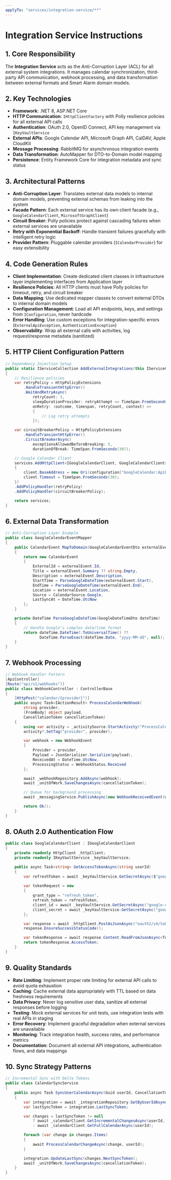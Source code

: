 ```yaml
---
applyTo: "services/integration-service/**"
---
```

# Integration Service Instructions

## 1. Core Responsibility

The **Integration Service** acts as the Anti-Corruption Layer (ACL) for all external system integrations. It manages calendar synchronization, third-party API communication, webhook processing, and data transformation between external formats and Smart Alarm domain models.

## 2. Key Technologies

- **Framework**: .NET 8, ASP.NET Core
- **HTTP Communication**: `IHttpClientFactory` with Polly resilience policies for all external API calls
- **Authentication**: OAuth 2.0, OpenID Connect, API key management via `IKeyVaultService`
- **External APIs**: Google Calendar API, Microsoft Graph API, CalDAV, Apple CloudKit
- **Message Processing**: RabbitMQ for asynchronous integration events
- **Data Transformation**: AutoMapper for DTO-to-Domain model mapping
- **Persistence**: Entity Framework Core for integration metadata and sync status

## 3. Architectural Patterns

- **Anti-Corruption Layer**: Translates external data models to internal domain models, preventing external schemas from leaking into the system
- **Facade Pattern**: Each external service has its own client facade (e.g., `GoogleCalendarClient`, `MicrosoftGraphClient`)
- **Circuit Breaker**: Polly policies protect against cascading failures when external services are unavailable
- **Retry with Exponential Backoff**: Handle transient failures gracefully with intelligent retry logic
- **Provider Pattern**: Pluggable calendar providers (`ICalendarProvider`) for easy extensibility

## 4. Code Generation Rules

- **Client Implementation**: Create dedicated client classes in Infrastructure layer implementing interfaces from Application layer
- **Resilience Policies**: All HTTP clients must have Polly policies for timeout, retry, and circuit breaker
- **Data Mapping**: Use dedicated mapper classes to convert external DTOs to internal domain models
- **Configuration Management**: Load all API endpoints, keys, and settings from `IConfiguration`, never hardcode
- **Error Handling**: Use custom exceptions for integration-specific errors (`ExternalApiException`, `AuthenticationException`)
- **Observability**: Wrap all external calls with activities, log request/response metadata (sanitized)

## 5. HTTP Client Configuration Pattern

```csharp
// Dependency Injection Setup
public static IServiceCollection AddExternalIntegrations(this IServiceCollection services, IConfiguration configuration)
{
    // Resilience policies
    var retryPolicy = HttpPolicyExtensions
        .HandleTransientHttpError()
        .WaitAndRetryAsync(
            retryCount: 3,
            sleepDurationProvider: retryAttempt => TimeSpan.FromSeconds(Math.Pow(2, retryAttempt)),
            onRetry: (outcome, timespan, retryCount, context) => 
            {
                // Log retry attempts
            });

    var circuitBreakerPolicy = HttpPolicyExtensions
        .HandleTransientHttpError()
        .CircuitBreakerAsync(
            exceptionsAllowedBeforeBreaking: 5,
            durationOfBreak: TimeSpan.FromSeconds(30));

    // Google Calendar Client
    services.AddHttpClient<IGoogleCalendarClient, GoogleCalendarClient>(client =>
    {
        client.BaseAddress = new Uri(configuration["GoogleCalendar:ApiBaseUrl"]);
        client.Timeout = TimeSpan.FromSeconds(30);
    })
    .AddPolicyHandler(retryPolicy)
    .AddPolicyHandler(circuitBreakerPolicy);

    return services;
}
```

## 6. External Data Transformation

```csharp
// Anti-Corruption Layer Example
public class GoogleCalendarEventMapper
{
    public CalendarEvent MapToDomain(GoogleCalendarEventDto externalEvent)
    {
        return new CalendarEvent
        {
            ExternalId = externalEvent.Id,
            Title = externalEvent.Summary ?? string.Empty,
            Description = externalEvent.Description,
            StartTime = ParseGoogleDateTime(externalEvent.Start),
            EndTime = ParseGoogleDateTime(externalEvent.End),
            Location = externalEvent.Location,
            Source = CalendarSource.Google,
            LastSyncAt = DateTime.UtcNow
        };
    }

    private DateTime ParseGoogleDateTime(GoogleDateTimeDto dateTime)
    {
        // Handle Google's complex date/time format
        return dateTime.DateTime?.ToUniversalTime() ?? 
               DateTime.ParseExact(dateTime.Date, "yyyy-MM-dd", null);
    }
}
```

## 7. Webhook Processing

```csharp
// Webhook Handler Pattern
[ApiController]
[Route("api/v1/webhooks")]
public class WebhookController : ControllerBase
{
    [HttpPost("calendar/{provider}")]
    public async Task<IActionResult> ProcessCalendarWebhook(
        string provider,
        [FromBody] object payload,
        CancellationToken cancellationToken)
    {
        using var activity = _activitySource.StartActivity("ProcessCalendarWebhook");
        activity?.SetTag("provider", provider);

        var webhook = new WebhookEvent
        {
            Provider = provider,
            Payload = JsonSerializer.Serialize(payload),
            ReceivedAt = DateTime.UtcNow,
            ProcessingStatus = WebhookStatus.Received
        };

        await _webhookRepository.AddAsync(webhook);
        await _unitOfWork.SaveChangesAsync(cancellationToken);

        // Queue for background processing
        await _messagingService.PublishAsync(new WebhookReceivedEvent(webhook.Id));

        return Ok();
    }
}
```

## 8. OAuth 2.0 Authentication Flow

```csharp
public class GoogleCalendarClient : IGoogleCalendarClient
{
    private readonly HttpClient _httpClient;
    private readonly IKeyVaultService _keyVaultService;

    public async Task<string> GetAccessTokenAsync(string userId)
    {
        var refreshToken = await _keyVaultService.GetSecretAsync($"google-refresh-token-{userId}");
        
        var tokenRequest = new
        {
            grant_type = "refresh_token",
            refresh_token = refreshToken,
            client_id = await _keyVaultService.GetSecretAsync("google-client-id"),
            client_secret = await _keyVaultService.GetSecretAsync("google-client-secret")
        };

        var response = await _httpClient.PostAsJsonAsync("oauth2/v4/token", tokenRequest);
        response.EnsureSuccessStatusCode();

        var tokenResponse = await response.Content.ReadFromJsonAsync<TokenResponse>();
        return tokenResponse.AccessToken;
    }
}
```

## 9. Quality Standards

- **Rate Limiting**: Implement proper rate limiting for external API calls to avoid quota exhaustion
- **Caching**: Cache external data appropriately with TTL based on data freshness requirements
- **Data Privacy**: Never log sensitive user data, sanitize all external responses before logging
- **Testing**: Mock external services for unit tests, use integration tests with real APIs in staging
- **Error Recovery**: Implement graceful degradation when external services are unavailable
- **Monitoring**: Track integration health, success rates, and performance metrics
- **Documentation**: Document all external API integrations, authentication flows, and data mappings

## 10. Sync Strategy Patterns

```csharp
// Incremental Sync with Delta Tokens
public class CalendarSyncService
{
    public async Task SyncUserCalendarAsync(Guid userId, CancellationToken cancellationToken)
    {
        var integration = await _integrationRepository.GetByUserIdAsync(userId);
        var lastSyncToken = integration.LastSyncToken;

        var changes = lastSyncToken != null
            ? await _calendarClient.GetIncrementalChangesAsync(userId, lastSyncToken)
            : await _calendarClient.GetFullCalendarAsync(userId);

        foreach (var change in changes.Items)
        {
            await ProcessCalendarChangeAsync(change, userId);
        }

        integration.UpdateLastSync(changes.NextSyncToken);
        await _unitOfWork.SaveChangesAsync(cancellationToken);
    }
}
```
